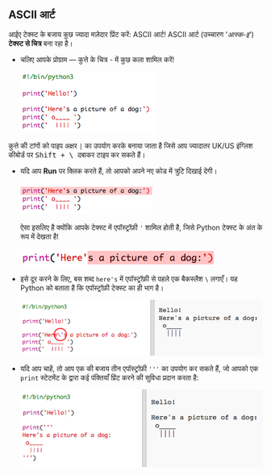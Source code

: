 ## ASCII आर्ट

आईए टेक्स्ट के बजाय कुछ ज्यादा मज़ेदार प्रिंट करें: ASCII आर्ट! ASCII आर्ट (उच्चारण '_आस्क-इ_') __टेक्स्ट से चित्र__ बना रहा है।

+ चलिए आपके प्रोग्राम — कुत्ते के चित्र - में कुछ कला शामिल करें!

    ![screenshot](images/me-dog.png)

कुत्ते की टांगों को पाइप अक्षर `|` का उपयोग करके बनाया जाता है जिसे आप ज्यादातर UK/US इंग्लिश कीबोर्ड पर <kbd>Shift + \ </kbd> दबाकर टाइप कर सकते हैं। 

+ यदि आप **Run** पर क्लिक करते हैं, तो आपको अपने नए कोड में त्रुटि दिखाई देगी।

    ![screenshot](images/me-dog-bug.png)

    ऐसा इसलिए है क्योंकि आपके टेक्स्ट में एपॉस्ट्रॉफ़ी `'` शामिल होती है, जिसे Python टेक्स्ट के अंत के रूप में देखता है!

    ![screenshot](images/me-dog-quote.png)

+ इसे दूर करने के लिए, बस शब्द `here's` में एपॉस्ट्रॉफ़ी से पहले एक बैकस्लैश `\` लगाएँ। यह Python को बताता है कि एपॉस्ट्रॉफ़ी टेक्स्ट का ही भाग है।

    ![screenshot](images/me-dog-bug-fix.png)

+ यदि आप चाहें, तो आप एक की बजाय तीन एपॉस्ट्रॉफ़ी `'''` का उपयोग कर सकते हैं, जो आपको एक `print` स्टेटमेंट के द्वारा कई पंक्तियाँ प्रिंट करने की सुविधा प्रदान करता है:

    ![screenshot](images/me-dog-triple-quote.png)
